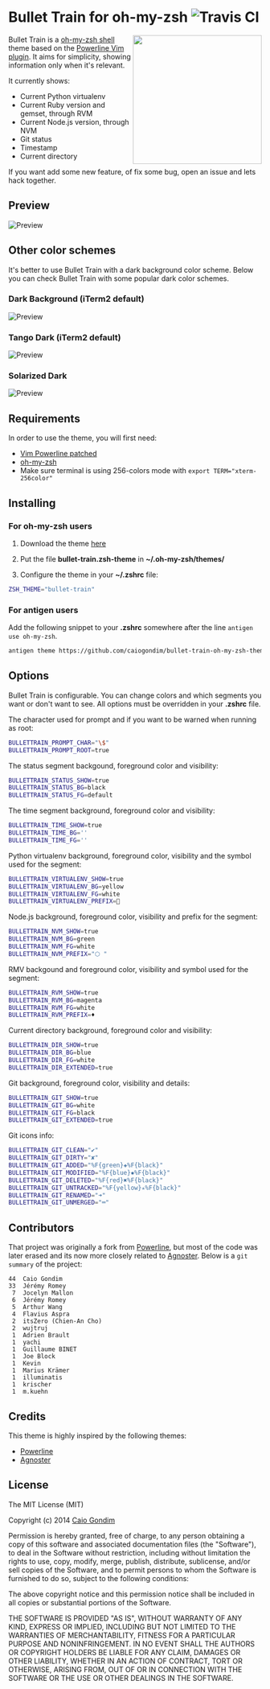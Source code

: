 # Bullet Train for oh-my-zsh ![Travis CI](https://travis-ci.org/caiogondim/bullet-train-oh-my-zsh-theme.svg)

<img
  src="http://raw.github.com/caiogondim/bullet-train-oh-my-zsh-theme/master/img/icon.png"
  width="256"
  align="right"
/>

Bullet Train is a [oh-my-zsh shell](https://github.com/robbyrussell/oh-my-zsh)
theme based on the
[Powerline Vim plugin](https://github.com/Lokaltog/vim-powerline). It aims for
simplicity, showing information only when it's relevant.

It currently shows:
- Current Python virtualenv
- Current Ruby version and gemset, through RVM
- Current Node.js version, through NVM
- Git status
- Timestamp
- Current directory

If you want add some new feature, of fix some bug, open an issue and lets hack
together.


## Preview

![Preview](http://raw.github.com/caiogondim/bullet-train-oh-my-zsh-theme/master/img/preview.gif)


## Other color schemes

It's better to use Bullet Train with a dark background color scheme. Below you
can check Bullet Train with some popular dark color schemes.

### Dark Background (iTerm2 default)

![Preview](http://raw.github.com/caiogondim/bullet-train-oh-my-zsh-theme/master/img/preview/dark-background.png)

### Tango Dark (iTerm2 default)

![Preview](http://raw.github.com/caiogondim/bullet-train-oh-my-zsh-theme/master/img/preview/tango-dark.png)

### Solarized Dark

![Preview](http://raw.github.com/caiogondim/bullet-train-oh-my-zsh-theme/master/img/preview/solarized-dark.png)


## Requirements

In order to use the theme, you will first need:

* [Vim Powerline patched](https://github.com/Lokaltog/powerline-fonts)
* [oh-my-zsh](https://github.com/robbyrussell/oh-my-zsh)
* Make sure terminal is using 256-colors mode with `export TERM="xterm-256color"`


## Installing

### For oh-my-zsh users

1. Download the theme [here](http://raw.github.com/caiogondim/bullet-train-oh-my-zsh-theme/master/bullet-train.zsh-theme)

2. Put the file **bullet-train.zsh-theme** in **~/.oh-my-zsh/themes/**

3. Configure the theme in your **~/.zshrc** file:

```bash
ZSH_THEME="bullet-train"
```

### For antigen users

Add the following snippet to your **.zshrc** somewhere after the line
`antigen use oh-my-zsh`.

```bash
antigen theme https://github.com/caiogondim/bullet-train-oh-my-zsh-theme bullet-train
```


## Options

Bullet Train is configurable. You can change colors and which segments you want
or don't want to see. All options must be overridden in your **.zshrc** file.

The character used for prompt and if you want to be warned when running as root:

```bash
BULLETTRAIN_PROMPT_CHAR="\$"
BULLETTRAIN_PROMPT_ROOT=true
```

The status segment backgound, foreground color and visibility:

```bash
BULLETTRAIN_STATUS_SHOW=true
BULLETTRAIN_STATUS_BG=black
BULLETTRAIN_STATUS_FG=default
```

The time segment background, foreground color and visibility:

```bash
BULLETTRAIN_TIME_SHOW=true
BULLETTRAIN_TIME_BG=''
BULLETTRAIN_TIME_FG=''
```

Python virtualenv background, foreground color, visibility and the symbol used
for the segment:

```bash
BULLETTRAIN_VIRTUALENV_SHOW=true
BULLETTRAIN_VIRTUALENV_BG=yellow
BULLETTRAIN_VIRTUALENV_FG=white
BULLETTRAIN_VIRTUALENV_PREFIX=🐍
```

Node.js background, foreground color, visibility and prefix for the segment:

```bash
BULLETTRAIN_NVM_SHOW=true
BULLETTRAIN_NVM_BG=green
BULLETTRAIN_NVM_FG=white
BULLETTRAIN_NVM_PREFIX="⬡ "
```

RMV backgound and foreground color, visibility and symbol used for the segment:

```bash
BULLETTRAIN_RVM_SHOW=true
BULLETTRAIN_RVM_BG=magenta
BULLETTRAIN_RVM_FG=white
BULLETTRAIN_RVM_PREFIX=♦️
```

Current directory background, foreground color and visibility:

```bash
BULLETTRAIN_DIR_SHOW=true
BULLETTRAIN_DIR_BG=blue
BULLETTRAIN_DIR_FG=white
BULLETTRAIN_DIR_EXTENDED=true
```

Git background, foreground color, visibility and details:

```bash
BULLETTRAIN_GIT_SHOW=true
BULLETTRAIN_GIT_BG=white
BULLETTRAIN_GIT_FG=black
BULLETTRAIN_GIT_EXTENDED=true
```

Git icons info:

```bash
BULLETTRAIN_GIT_CLEAN="✔"
BULLETTRAIN_GIT_DIRTY="✘"
BULLETTRAIN_GIT_ADDED="%F{green}✚%F{black}"
BULLETTRAIN_GIT_MODIFIED="%F{blue}✹%F{black}"
BULLETTRAIN_GIT_DELETED="%F{red}✖%F{black}"
BULLETTRAIN_GIT_UNTRACKED="%F{yellow}✭%F{black}"
BULLETTRAIN_GIT_RENAMED="➜"
BULLETTRAIN_GIT_UNMERGED="═"
```


## Contributors

That project was originally a fork from
[Powerline](https://github.com/jeremyFreeAgent/oh-my-zsh-powerline-theme), but
most of the code was later erased and its now more closely related to
[Agnoster](https://gist.github.com/agnoster/3712874). Below is a `git summary`
of the project:

```
44  Caio Gondim
33  Jérémy Romey
 7  Jocelyn Mallon
 6  Jérémy Romey
 5  Arthur Wang
 4  Flavius Aspra
 2  itsZero (Chien-An Cho)
 2  wujtruj
 1  Adrien Brault
 1  yachi
 1  Guillaume BINET
 1  Joe Block
 1  Kevin
 1  Marius Krämer
 1  illuminatis
 1  krischer
 1  m.kuehn
```

## Credits

This theme is highly inspired by the following themes:
- [Powerline](https://github.com/jeremyFreeAgent/oh-my-zsh-powerline-theme)
- [Agnoster](https://gist.github.com/agnoster/3712874)


## License
The MIT License (MIT)

Copyright (c) 2014 [Caio Gondim](http://caiogondim.com)

Permission is hereby granted, free of charge, to any person obtaining a copy
of this software and associated documentation files (the "Software"), to deal
in the Software without restriction, including without limitation the rights
to use, copy, modify, merge, publish, distribute, sublicense, and/or sell
copies of the Software, and to permit persons to whom the Software is
furnished to do so, subject to the following conditions:

The above copyright notice and this permission notice shall be included in all
copies or substantial portions of the Software.

THE SOFTWARE IS PROVIDED "AS IS", WITHOUT WARRANTY OF ANY KIND, EXPRESS OR
IMPLIED, INCLUDING BUT NOT LIMITED TO THE WARRANTIES OF MERCHANTABILITY,
FITNESS FOR A PARTICULAR PURPOSE AND NONINFRINGEMENT. IN NO EVENT SHALL THE
AUTHORS OR COPYRIGHT HOLDERS BE LIABLE FOR ANY CLAIM, DAMAGES OR OTHER
LIABILITY, WHETHER IN AN ACTION OF CONTRACT, TORT OR OTHERWISE, ARISING FROM,
OUT OF OR IN CONNECTION WITH THE SOFTWARE OR THE USE OR OTHER DEALINGS IN THE
SOFTWARE.
